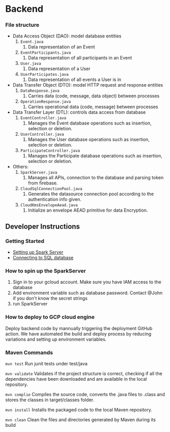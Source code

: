 # Backend

### File structure

- Data Access Object (DAO): model database entities
    1. `Event.java`
       1. Data representation of an Event
    2. `EventParticipants.java`
       1. Data representation of all participants in an Event
    3. `User.java`
       1. Data representation of a User
    4. `UserParticipates.java`
       1. Data representation of all events a User is in
- Data Transfer Object (DTO): model HTTP request and response entities
    1. `DataResponse.java`
       1. Carries data (code, message, data object) between processes 
    2. `OperationResponse.java`
        1. Carries operational data (code, message) between processes
- Data Transfer Layer (DTL): controls data access from database
    1. `EventController.java`
       1. Manages the Event database operations such as insertion, selection or deletion.
    2. `UserController.java`
       1. Manages the User database operations such as insertion, selection or deletion.
    3. `ParticipateController.java`
       1. Manages the Participate database operations such as insertion, selection or deletion.
- Others:
    1. `SparkServer.java`
        1. Manages all APIs, connection to the database and parsing token from firebase.
    2. `CloudSqlConnectionPool.java`
        1. Generates the datasource connection pool according to the authentication info given.
    3. `CloudKmsEnvelopeAead.java`
        1. Initialize an envelope AEAD primitive for data Encryption.
## Developer Instructions

### Getting Started

- [Setting up Spark Server](https://sparkjava.com/documentation#getting-started)
- [Connecting to SQL database](https://sparkjava.com/tutorials/sql2o-database)

### How to spin up the SparkServer

1. Sign in to your gcloud account. Make sure you have IAM access to the database
2. Add environment variable such as database password. Contact @John if you don't know the secret strings
3. run SparkServer

### How to deploy to GCP cloud engine
Deploy backend code by mannually triggering the deployment GitHub action. We have automated the build and deploy process by reducing variations and setting up environment variables.

### Maven Commands

`mvn test`
Run junit tests under test/java

`mvn validate`
Validates if the project structure is correct, checking if all the dependencies have been downloaded and are available
in the local repository.

`mvn complie`
Compiles the source code, converts the .java files to .class and stores the classes in target/classes folder.

`mvn install`
Installs the packaged code to the local Maven repository.

`mvn clean`
Clean the files and directories generated by Maven during its build
